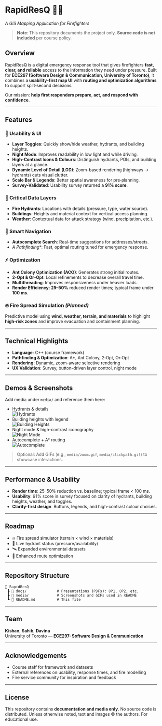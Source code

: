 # RapidResQ 🚒🔥
*A GIS Mapping Application for Firefighters*

> **Note**: This repository documents the project only. **Source code is not included** per course policy.

## Overview
RapidResQ is a digital emergency response tool that gives firefighters **fast, clear, and reliable** access to the information they need under pressure. Built for **ECE297 (Software Design & Communication, University of Toronto)**, it combines a **usability-first map UI** with **routing and optimization algorithms** to support split‑second decisions.

Our mission: **help first responders prepare, act, and respond with confidence.**

---

## Features
### 🔑 Usability & UI
- **Layer Toggles**: Quickly show/hide weather, hydrants, and building heights.
- **Night Mode**: Improves readability in low light and while driving.
- **High-Contrast Icons & Colours**: Distinguish hydrants, POIs, and building layers at a glance.
- **Dynamic Level of Detail (LOD)**: Zoom-based rendering (highways → hydrants) cuts visual clutter.
- **Scale Bar & Legends**: Better spatial awareness for pre‑planning.
- **Survey-Validated**: Usability survey returned a **91% score**.

### 🚰 Critical Data Layers
- **Fire Hydrants**: Locations with details (pressure, type, water source).
- **Buildings**: Heights and material context for vertical access planning.
- **Weather**: Contextual data for attack strategy (wind, precipitation, etc.).

### 🧭 Smart Navigation
- **Autocomplete Search**: Real-time suggestions for addresses/streets.
- **A* Pathfinding**: Fast, optimal routing tuned for emergency response.

### ⚡ Optimization
- **Ant Colony Optimization (ACO)**: Generates strong initial routes.
- **2‑Opt & Or‑Opt**: Local refinements to decrease overall travel time.
- **Multithreading**: Improves responsiveness under heavier loads.
- **Render Efficiency**: **25–50%** reduced render times; typical frame under **100 ms**.

### 🔥 Fire Spread Simulation *(Planned)*
Predictive model using **wind, weather, terrain, and materials** to highlight **high‑risk zones** and improve evacuation and containment planning.

---

## Technical Highlights
- **Language**: C++ (course framework)
- **Pathfinding & Optimization**: A*, Ant Colony, 2‑Opt, Or‑Opt
- **Rendering**: Dynamic, zoom-aware selective rendering
- **UX Validation**: Survey, button-driven layer control, night mode

---

## Demos & Screenshots
Add media under `media/` and reference them here:

- Hydrants & details  
  ![Hydrants](media/hydrants.png)
- Building heights with legend  
  ![Building Heights](media/building-heights.png)
- Night mode & high-contrast iconography  
  ![Night Mode](media/night-mode.png)
- Autocomplete + A* routing  
  ![Autocomplete](media/autocomplete.png)

> Optional: Add GIFs (e.g., `media/zoom.gif`, `media/clickpath.gif`) to showcase interactions.

---

## Performance & Usability
- **Render time**: 25–50% reduction vs. baseline; typical frame < 100 ms.
- **Usability**: 91% score in survey focused on clarity of hydrants, building heights, weather, and toggles.
- **Clarity-first design**: Buttons, legends, and high-contrast colour choices.

---

## Roadmap
- 🔥 Fire spread simulator (terrain × wind × materials)
- 🚰 Live hydrant status (pressure/availability)
- 🛰️ Expanded environmental datasets
- 🧭 Enhanced route optimization

---

## Repository Structure
```
📂 RapidResQ
 ┣ 📂 docs/              # Presentations (PDFs): OP1, OP2, etc.
 ┣ 📂 media/             # Screenshots and GIFs used in README
 ┗ 📜 README.md          # This file
```

---

## Team
**Kishan**, **Sahib**, **Davina**  
University of Toronto — **ECE297: Software Design & Communication**

---

## Acknowledgements
- Course staff for framework and datasets
- External references on usability, response times, and fire modelling
- Fire service community for inspiration and feedback

---

## License
This repository contains **documentation and media only**. No source code is distributed.
Unless otherwise noted, text and images © the authors. For educational use.
